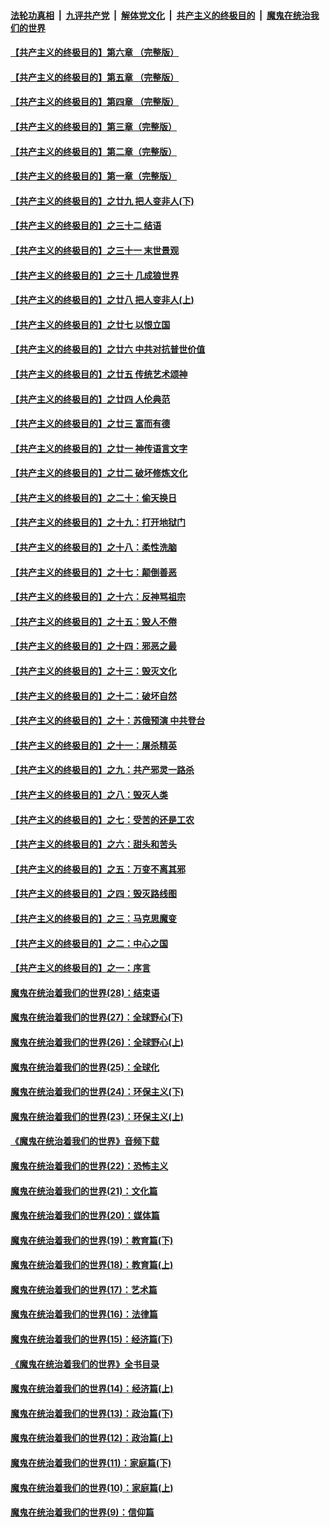 

####  [法轮功真相](../../../../basic/blob/master/README.md?t=04102001) &nbsp;|&nbsp; [九评共产党](../../../../9ping.md/blob/master/README.md?t=04102001) &nbsp;|&nbsp; [解体党文化](../../../../jtdwh.md/blob/master/README.md?t=04102001)  &nbsp;|&nbsp; [共产主义的终极目的](../../../../gczydzjmd.md/blob/master/README.md?t=04102001) &nbsp;|&nbsp; [魔鬼在统治我们的世界](../../../../mgztzwmdsj.md/blob/master/README.md?t=04102001) 

#### [【共产主义的终极目的】第六章 （完整版）](../pages/nsc422/n11428913.md?t=04102001) 

#### [【共产主义的终极目的】第五章 （完整版）](../pages/nsc422/n11428912.md?t=04102001) 

#### [【共产主义的终极目的】第四章 （完整版）](../pages/nsc422/n11428907.md?t=04102001) 

#### [【共产主义的终极目的】第三章（完整版）](../pages/nsc422/n11428848.md?t=04102001) 

#### [【共产主义的终极目的】第二章（完整版）](../pages/nsc422/n11428831.md?t=04102001) 

#### [【共产主义的终极目的】第一章（完整版）](../pages/nsc422/n11417651.md?t=04102001) 

#### [【共产主义的终极目的】之廿九 把人变非人(下)](../pages/nsc422/n11344140.md?t=04102001) 

#### [【共产主义的终极目的】之三十二 结语](../pages/nsc422/n11360535.md?t=04102001) 

#### [【共产主义的终极目的】之三十一 末世景观](../pages/nsc422/n11351129.md?t=04102001) 

#### [【共产主义的终极目的】之三十 几成狼世界](../pages/nsc422/n11348280.md?t=04102001) 

#### [【共产主义的终极目的】之廿八 把人变非人(上)](../pages/nsc422/n11340492.md?t=04102001) 

#### [【共产主义的终极目的】之廿七 以恨立国](../pages/nsc422/n11336944.md?t=04102001) 

#### [【共产主义的终极目的】之廿六 中共对抗普世价值](../pages/nsc422/n11324785.md?t=04102001) 

#### [【共产主义的终极目的】之廿五 传统艺术颂神](../pages/nsc422/n11296396.md?t=04102001) 

#### [【共产主义的终极目的】之廿四 人伦典范](../pages/nsc422/n11296397.md?t=04102001) 

#### [【共产主义的终极目的】之廿三 富而有德](../pages/nsc422/n11283598.md?t=04102001) 

#### [【共产主义的终极目的】之廿一 神传语言文字](../pages/nsc422/n11263265.md?t=04102001) 

#### [【共产主义的终极目的】之廿二 破坏修炼文化](../pages/nsc422/n11245728.md?t=04102001) 

#### [【共产主义的终极目的】之二十：偷天换日](../pages/nsc422/n11238846.md?t=04102001) 

#### [【共产主义的终极目的】之十九：打开地狱门](../pages/nsc422/n11206376.md?t=04102001) 

#### [【共产主义的终极目的】之十八：柔性洗脑](../pages/nsc422/n11199994.md?t=04102001) 

#### [【共产主义的终极目的】之十七：颠倒善恶](../pages/nsc422/n11179782.md?t=04102001) 

#### [【共产主义的终极目的】之十六：反神骂祖宗](../pages/nsc422/n11166798.md?t=04102001) 

#### [【共产主义的终极目的】之十五：毁人不倦](../pages/nsc422/n11166792.md?t=04102001) 

#### [【共产主义的终极目的】之十四：邪恶之最](../pages/nsc422/n11150249.md?t=04102001) 

#### [【共产主义的终极目的】之十三：毁灭文化](../pages/nsc422/n11135227.md?t=04102001) 

#### [【共产主义的终极目的】之十二：破坏自然](../pages/nsc422/n11135214.md?t=04102001) 

#### [【共产主义的终极目的】之十：苏俄预演 中共登台](../pages/nsc422/n11118424.md?t=04102001) 

#### [【共产主义的终极目的】之十一：屠杀精英](../pages/nsc422/n11118442.md?t=04102001) 

#### [【共产主义的终极目的】之九：共产邪灵一路杀](../pages/nsc422/n11114139.md?t=04102001) 

#### [【共产主义的终极目的】之八：毁灭人类](../pages/nsc422/n11108503.md?t=04102001) 

#### [【共产主义的终极目的】之七：受苦的还是工农](../pages/nsc422/n11101809.md?t=04102001) 

#### [【共产主义的终极目的】之六：甜头和苦头](../pages/nsc422/n11096971.md?t=04102001) 

#### [【共产主义的终极目的】之五：万变不离其邪](../pages/nsc422/n11091285.md?t=04102001) 

#### [【共产主义的终极目的】之四：毁灭路线图](../pages/nsc422/n11086284.md?t=04102001) 

#### [【共产主义的终极目的】之三：马克思魔变](../pages/nsc422/n11061941.md?t=04102001) 

#### [【共产主义的终极目的】之二：中心之国](../pages/nsc422/n11047728.md?t=04102001) 

#### [【共产主义的终极目的】之一：序言](../pages/nsc422/n11086077.md?t=04102001) 

#### [魔鬼在统治着我们的世界(28)：结束语](../pages/nsc422/n10936246.md?t=04102001) 

#### [魔鬼在统治着我们的世界(27)：全球野心(下)](../pages/nsc422/n10928319.md?t=04102001) 

#### [魔鬼在统治着我们的世界(26)：全球野心(上)](../pages/nsc422/n10900318.md?t=04102001) 

#### [魔鬼在统治着我们的世界(25)：全球化](../pages/nsc422/n10788205.md?t=04102001) 

#### [魔鬼在统治着我们的世界(24)：环保主义(下)](../pages/nsc422/n10695307.md?t=04102001) 

#### [魔鬼在统治着我们的世界(23)：环保主义(上)](../pages/nsc422/n10688613.md?t=04102001) 

#### [《魔鬼在统治着我们的世界》音频下载](../pages/nsc422/n10635553.md?t=04102001) 

#### [魔鬼在统治着我们的世界(22)：恐怖主义](../pages/nsc422/n10614727.md?t=04102001) 

#### [魔鬼在统治着我们的世界(21)：文化篇](../pages/nsc422/n10597706.md?t=04102001) 

#### [魔鬼在统治着我们的世界(20)：媒体篇](../pages/nsc422/n10586579.md?t=04102001) 

#### [魔鬼在统治着我们的世界(19)：教育篇(下)](../pages/nsc422/n10564808.md?t=04102001) 

#### [魔鬼在统治着我们的世界(18)：教育篇(上)](../pages/nsc422/n10526970.md?t=04102001) 

#### [魔鬼在统治着我们的世界(17)：艺术篇](../pages/nsc422/n10499093.md?t=04102001) 

#### [魔鬼在统治着我们的世界(16)：法律篇](../pages/nsc422/n10485969.md?t=04102001) 

#### [魔鬼在统治着我们的世界(15)：经济篇(下)](../pages/nsc422/n10469975.md?t=04102001) 

#### [《魔鬼在统治着我们的世界》全书目录](../pages/nsc422/n10464261.md?t=04102001) 

#### [魔鬼在统治着我们的世界(14)：经济篇(上)](../pages/nsc422/n10457370.md?t=04102001) 

#### [魔鬼在统治着我们的世界(13)：政治篇(下)](../pages/nsc422/n10448270.md?t=04102001) 

#### [魔鬼在统治着我们的世界(12)：政治篇(上)](../pages/nsc422/n10444576.md?t=04102001) 

#### [魔鬼在统治着我们的世界(11)：家庭篇(下)](../pages/nsc422/n10440961.md?t=04102001) 

#### [魔鬼在统治着我们的世界(10)：家庭篇(上)](../pages/nsc422/n10435448.md?t=04102001) 

#### [魔鬼在统治着我们的世界(9)：信仰篇](../pages/nsc422/n10432159.md?t=04102001) 

